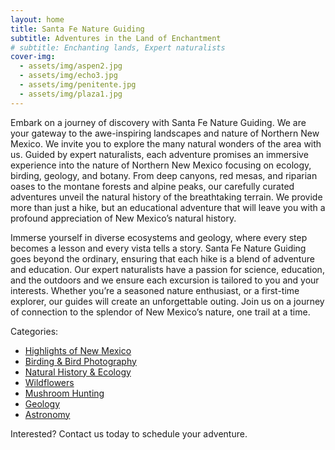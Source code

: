 ```yaml
---
layout: home
title: Santa Fe Nature Guiding
subtitle: Adventures in the Land of Enchantment
# subtitle: Enchanting lands, Expert naturalists
cover-img:
  - assets/img/aspen2.jpg
  - assets/img/echo3.jpg
  - assets/img/penitente.jpg
  - assets/img/plaza1.jpg
---
```


Embark on a journey of discovery with Santa Fe Nature Guiding. We are your gateway to the awe-inspiring landscapes and nature of Northern New Mexico. We invite you to explore the many natural wonders of the area with us. Guided by expert naturalists, each adventure promises an immersive experience into the nature of Northern New Mexico focusing on ecology, birding, geology, and botany. From deep canyons, red mesas, and riparian oases to the montane forests and alpine peaks, our carefully curated adventures unveil the natural history of the breathtaking terrain. We provide more than just a hike, but an educational adventure that will leave you with a profound appreciation of New Mexico’s natural history.

Immerse yourself in diverse ecosystems and geology, where every step becomes a lesson and every vista tells a story. Santa Fe Nature Guiding goes beyond the ordinary, ensuring that each hike is a blend of adventure and education. Our expert naturalists have a passion for science, education, and the outdoors and we ensure each excursion is tailored to you and your interests. Whether you’re a seasoned nature enthusiast, or a first-time explorer, our guides will create an unforgettable outing. Join us on a journey of connection to the splendor of New Mexico’s nature, one trail at a time.

Categories:
- [Highlights of New Mexico](/adventures/highlights)
- [Birding & Bird Photography](/adventures/birding)
- [Natural History & Ecology](/adventures/naturalhistory)
- [Wildflowers](/adventures/wildflowers)
- [Mushroom Hunting](/adventures/mushrooming)
- [Geology](/adventures/geology)
- [Astronomy](/adventures/astronomy)

Interested? Contact us today to schedule your adventure.